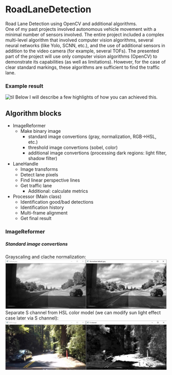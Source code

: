 # RoadLaneDetection
Road Lane Detection using OpenCV and additional algorithms.  
One of my past projects involved autonomous vehicle movement with a minimal number of sensors involved. The entire project included a complex multi-level algorithm that involved computer vision algorithms, several neural networks (like Yolo, SCNN, etc.), and the use of additional sensors in addition to the video camera (for example, several TOFs).
The presented part of the project will use only computer vision algorithms (OpenCV) to demonstrate its capabilities (as well as limitations). However, for the case of clear standard markings, these algorithms are sufficient to find the traffic lane.  
### Example result
![til](/RoadLineDetection/data/outputs/example_video_out.gif)
Below I will describe a few highlights of how you can achieved this.
## Algorithm blocks
  - ImageReformer
      - Make binary image
        - standard image convertions (gray, normalization, RGB->HSL, etc.)
        - threshold image convertions (sobel, color)
        - additional image convertions (processing dark regions: light filter, shadow filter)
  - LaneHandle
      - Image transforms
      - Detect lane pixels
      - Find linear perspective lines
      - Get traffic lane
        - Additional: calculate metrics
  - Processor (Main class)
      - Identification good/bad detections
      - Identification history
      - Multi-frame alignment
      - Get final result  
### ImageReformer
##### Standard image convertions
Grayscaling and clache normalization:
![til](/RoadLineDetection/data/outputs/Image_reformer/1_gray_normalize.jpg)
Separate S channel from HSL color model (we can modify sun light effect case later via S channel):
![til](/RoadLineDetection/data/outputs/Image_reformer/1_s_channel.jpg)
